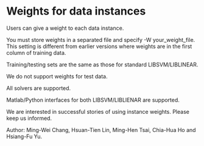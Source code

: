 # Weights for data instances

Users can give a weight to each data instance. 

You must store weights in a separated file and specify -W your_weight_file. This setting is different from earlier versions where weights are in the first column of training data.

Training/testing sets are the same as those for standard LIBSVM/LIBLINEAR.

We do not support weights for test data.

All solvers are supported.

Matlab/Python interfaces for both LIBSVM/LIBLIENAR are supported.

We are interested in successful stories of using instance weights. Please keep us informed.

Author: Ming-Wei Chang, Hsuan-Tien Lin, Ming-Hen Tsai, Chia-Hua Ho and Hsiang-Fu Yu.
